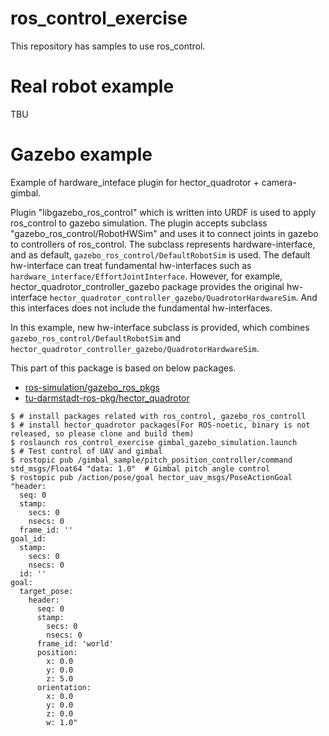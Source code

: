 ros_control_exercise
====

This repository has samples to use ros_control.

# Real robot example
TBU

# Gazebo example
Example of hardware_inteface plugin for hector_quadrotor + camera-gimbal.

Plugin "libgazebo_ros_control" which is written into URDF is used to apply ros_control to gazebo simulation.
The plugin accepts subclass "gazebo_ros_control/RobotHWSim" and uses it to connect joints in gazebo to controllers of ros_control.
The subclass represents hardware-interface, and as default, `gazebo_ros_control/DefaultRobotSim` is used.
The default hw-interface can treat fundamental hw-interfaces such as `hardware_interface/EffortJointInterface`.
However, for example, hector_quadrotor_controller_gazebo package provides the original hw-interface `hector_quadrotor_controller_gazebo/QuadrotorHardwareSim`.
And this interfaces does not include the fundamental hw-interfaces.

In this example, new hw-interface subclass is provided, which combines `gazebo_ros_control/DefaultRobotSim` and `hector_quadrotor_controller_gazebo/QuadrotorHardwareSim`.

This part of this package is based on below packages.

* [ros-simulation/gazebo_ros_pkgs](https://github.com/ros-simulation/gazebo_ros_pkgs)
* [tu-darmstadt-ros-pkg/hector_quadrotor](https://github.com/tu-darmstadt-ros-pkg/hector_quadrotor)

```
$ # install packages related with ros_control, gazebo_ros_controll
$ # install hector_quadrotor packages(For ROS-noetic, binary is not released, so please clone and build them)
$ roslaunch ros_control_exercise gimbal_gazebo_simulation.launch
$ # Test control of UAV and gimbal
$ rostopic pub /gimbal_sample/pitch_position_controller/command std_msgs/Float64 "data: 1.0"  # Gimbal pitch angle control
$ rostopic pub /action/pose/goal hector_uav_msgs/PoseActionGoal "header:
  seq: 0
  stamp:
    secs: 0
    nsecs: 0
  frame_id: ''
goal_id:
  stamp:
    secs: 0
    nsecs: 0
  id: ''
goal:
  target_pose:
    header:
      seq: 0
      stamp:
        secs: 0
        nsecs: 0
      frame_id: 'world'
      position:
        x: 0.0
        y: 0.0
        z: 5.0
      orientation:
        x: 0.0
        y: 0.0
        z: 0.0
        w: 1.0"
```
